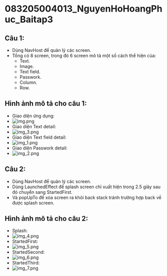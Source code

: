 # 083205004013_NguyenHoHoangPhuc_Baitap3
## Câu 1:
- Dùng NavHost để quản lý các screen.
- Tổng có 8 screen, trong đó 6 screen mô tả một số cách thể hiện của:
  - Text.
  - Image.
  - Text field.
  - Passwork.
  - Column.
  - Row.
## Hình ảnh mô tả cho câu 1:
- Giao diện ứng dụng:
- ![img.png](img.png)
- Giao diện Text detail:
- ![img_3.png](img_3.png)  
- Giao diện Text field detail:
- ![img_1.png](img_1.png)  
- Giao diện Passwork detail:
- ![img_2.png](img_2.png)  
  
## Câu 2:
- Dùng NavHost để quản lý các screen.
- Dùng LaunchedEffect để splash screen chỉ xuất hiện trong 2.5 giây sau đó chuyển sang StartedFirst.
- Và popUpTo để xóa screen ra khỏi back stack tránh trường hợp back về được splash screen.
## Hình ảnh mô tả cho câu 2:
- Splash:  
- ![img_4.png](img_4.png)  
- StartedFirst:  
- ![img_5.png](img_5.png)  
- StartedSecond:
- ![img_6.png](img_6.png)  
- StartedThird:
- ![img_7.png](img_7.png)  
